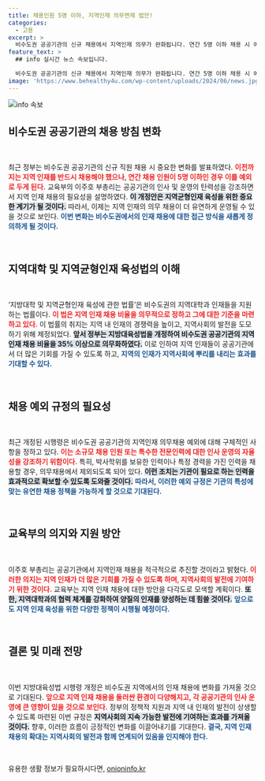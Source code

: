 ```yaml
---
title: 채용인원 5명 이하, 지역인재 의무면제 법안!
categories:
  - 고용
excerpt: >
  비수도권 공공기관의 신규 채용에서 지역인재 의무가 완화됩니다. 연간 5명 이하 채용 시 예외 적용, 고급 인력 수급에 유리한 변화! 교육부, 시행령 개정으로 정당성 확보.
feature_text: >
  ## info 실시간 뉴스 속보입니다.

  비수도권 공공기관의 신규 채용에서 지역인재 의무가 완화됩니다. 연간 5명 이하 채용 시 예외 적용, 고급 인력 수급에 유리한 변화! 교육부, 시행령 개정으로 정당성 확보.
image: 'https://www.behealthy4u.com/wp-content/uploads/2024/06/news.jpg'
---
```


<p><img src="https://www.behealthy4u.com/wp-content/uploads/2024/06/news.jpg" alt="info 속보" /></p>

<h2 data-ke-size="size26">비수도권 공공기관의 채용 방침 변화</h2>

<p data-ke-size="size16">&nbsp;</p>

<p>최근 정부는 비수도권 공공기관의 신규 직원 채용 시 중요한 변화를 발표하였다. <b><span style="color: #ee2323;">이전까지는 지역 인재를 반드시 채용해야 했으나, 연간 채용 인원이 5명 이하인 경우 이를 예외로 두게 된다.</span></b> 교육부의 이주호 부총리는 공공기관의 인사 및 운영의 탄력성을 강조하면서 지역 인재 채용의 필요성을 설명하였다. <b><span style="background-color: #21538527;">이 개정안은 지역균형인재 육성을 위한 중요한 계기가 될 것이다.</span></b> 따라서, 이제는 지역 인재의 의무 채용이 더 유연하게 운영될 수 있을 것으로 보인다. <b><span style="color: #1a5490;">이번 변화는 비수도권에서의 인재 채용에 대한 접근 방식을 새롭게 정의하게 될 것이다.</span></b> </p>

<p data-ke-size="size16">&nbsp;</p>

<h2 data-ke-size="size26">지역대학 및 지역균형인재 육성법의 이해</h2>

<p data-ke-size="size16">&nbsp;</p>

<p>‘지방대학 및 지역균형인재 육성에 관한 법률’은 비수도권의 지역대학과 인재들을 지원하는 법률이다. <b><span style="color: #ee2323;">이 법은 지역 인재 채용 비율을 의무적으로 정하고 그에 대한 기준을 마련하고 있다.</span></b> 이 법률의 취지는 지역 내 인재의 경쟁력을 높이고, 지역사회의 발전을 도모하기 위해 제정되었다. <b><span style="background-color: #21538527;">앞서 정부는 지방대육성법을 개정하여 비수도권 공공기관의 지역인재 채용 비율을 35% 이상으로 의무화하였다.</span></b> 이로 인하여 지역 인재들이 공공기관에서 더 많은 기회를 가질 수 있도록 하고, <b><span style="color: #1a5490;">지역의 인재가 지역사회에 뿌리를 내리는 효과를 기대할 수 있다.</span></b> </p>

<p data-ke-size="size16">&nbsp;</p>

<h2 data-ke-size="size26">채용 예외 규정의 필요성</h2>

<p data-ke-size="size16">&nbsp;</p>

<p>최근 개정된 시행령은 비수도권 공공기관의 지역인재 의무채용 예외에 대해 구체적인 사항을 정하고 있다. <b><span style="color: #ee2323;">이는 소규모 채용 인원 또는 특수한 전문인력에 대한 인사 운영의 자율성을 강조하기 위함이다.</span></b> 특히, 박사학위를 보유한 인력이나 특정 경력을 가진 인력을 채용할 경우, 의무채용에서 제외되도록 되어 있다. <b><span style="background-color: #21538527;">이런 조치는 기관이 필요로 하는 인력을 효과적으로 확보할 수 있도록 도와줄 것이다.</span></b> <b><span style="color: #1a5490;">따라서, 이러한 예외 규정은 기관의 특성에 맞는 유연한 채용 정책을 가능하게 할 것으로 기대된다.</span></b> </p>

<p data-ke-size="size16">&nbsp;</p>

<h2 data-ke-size="size26">교육부의 의지와 지원 방안</h2>

<p data-ke-size="size16">&nbsp;</p>

<p>이주호 부총리는 공공기관에서 지역인재 채용을 적극적으로 추진할 것이라고 밝혔다. <b><span style="color: #ee2323;">이러한 의지는 지역 인재가 더 많은 기회를 가질 수 있도록 하며, 지역사회의 발전에 기여하기 위한 것이다.</span></b> 교육부는 지역 인재 채용에 대한 방안을 다각도로 모색할 계획이다. <b><span style="background-color: #21538527;">또한, 지역대학과의 협력 체계를 강화하여 양질의 인재를 양성하는 데 힘쓸 것이다.</span></b> <b><span style="color: #1a5490;">앞으로도 지역 인재 육성을 위한 다양한 정책이 시행될 예정이다.</span></b> </p>

<p data-ke-size="size16">&nbsp;</p>

<h2 data-ke-size="size26">결론 및 미래 전망</h2>

<p data-ke-size="size16">&nbsp;</p>

<p>이번 지방대육성법 시행령 개정은 비수도권 지역에서의 인재 채용에 변화를 가져올 것으로 기대된다. <b><span style="color: #ee2323;">앞으로 지역 인재 채용을 둘러싼 환경이 다양해지고, 각 공공기관의 인사 운영에 큰 영향이 있을 것으로 보인다.</span></b> 정부의 정책적 지원과 지역 내 인재의 발전이 상생할 수 있도록 마련된 이번 규정은 <b><span style="background-color: #21538527;">지역사회의 지속 가능한 발전에 기여하는 효과를 가져올 것이다.</span></b> 향후, 이러한 흐름이 긍정적인 변화를 이끌어내기를 기대한다. <b><span style="color: #1a5490;">결국, 지역 인재 채용의 확대는 지역사회의 발전과 함께 연계되어 있음을 인지해야 한다.</span></b> </p>

<p data-ke-size="size16">&nbsp;</p>
유용한 생활 정보가 필요하시다면, <a href="https://onioninfo.kr" rel="dofollow">onioninfo.kr</a>


